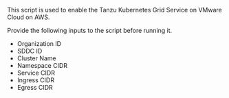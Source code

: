 This script is used to enable the Tanzu Kubernetes Grid Service on VMware Cloud on AWS.

Provide the following inputs to the script before running it.

- Organization ID
- SDDC ID
- Cluster Name
- Namespace CIDR
- Service CIDR
- Ingress CIDR
- Egress CIDR


